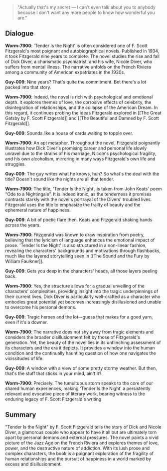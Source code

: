 > "Actually that's my secret — I can't even talk about you to anybody because I don't want any more people to know how wonderful you are."

## Dialogue
**Worm-7900**: 'Tender Is the Night' is often considered one of F. Scott Fitzgerald's most poignant and autobiographical novels. Published in 1934, it took Fitzgerald nine years to complete. The novel studies the rise and fall of Dick Diver, a charismatic psychiatrist, and his wife, Nicole Diver, who suffers from mental illness. The narrative unfolds on the French Riviera among a community of American expatriates in the 1920s.

**Guy-009**: Nine years? That's quite the commitment. Bet there's a lot packed into that story.

**Worm-7900**: Indeed, the novel is rich with psychological and emotional depth. It explores themes of love, the corrosive effects of celebrity, the disintegration of relationships, and the collapse of the American Dream. In this regard, it continues probing the ideas Fitzgerald explored in [[The Great Gatsby by F. Scott Fitzgerald]] and [[The Beautiful and Damned by F. Scott Fitzgerald]].

**Guy-009**: Sounds like a house of cards waiting to topple over.

**Worm-7900**: An apt metaphor. Throughout the novel, Fitzgerald poignantly illustrates how Dick Diver's promising career and personal life slowly unravel due to the strains of his marriage, Nicole's psychological fragility, and his own alcoholism, mirroring in many ways Fitzgerald's own life and struggles.

**Guy-009**: The guy writes what he knows, huh? So what's the deal with the title? Doesn't sound like the nights are all that tender.

**Worm-7900**: The title, 'Tender Is the Night', is taken from John Keats' poem “Ode to a Nightingale”. It is indeed ironic, as the tenderness it promises contrasts starkly with the novel's portrayal of the Divers' troubled lives. Fitzgerald uses the title to emphasize the frailty of beauty and the ephemeral nature of happiness. 

**Guy-009**: A bit of poetic flare then. Keats and Fitzgerald shaking hands across the years.

**Worm-7900**: Fitzgerald was known to draw inspiration from poetry, believing that the lyricism of language enhances the emotional impact of prose. 'Tender Is the Night' is also structured in a non-linear fashion, revealing the characters' backgrounds and motivations through flashbacks, much like the layered storytelling seen in [[The Sound and the Fury by William Faulkner]].

**Guy-009**: Gets you deep in the characters' heads, all those layers peeling back.

**Worm-7900**: Yes, the structure allows for a gradual unveiling of the characters' complexities, providing insight into the tragic underpinnings of their current lives. Dick Diver is particularly well-crafted as a character who embodies great potential yet becomes increasingly disillusioned and unable to overcome his personal demons.

**Guy-009**: Tragic heroes and the lot—guess that makes for a good yarn, even if it's a downer.

**Worm-7900**: The narrative does not shy away from tragic elements and considers the broader disillusionment felt by those of Fitzgerald's generation. Yet, the beauty of the novel lies in its unflinching assessment of its characters and the era it depicts. It provides a window into the human condition and the continually haunting question of how one navigates the vicissitudes of life.

**Guy-009**: A window with a view of some pretty stormy weather. But then, that's the stuff that sticks in your mind, ain't it?

**Worm-7900**: Precisely. The tumultuous storm speaks to the core of our shared human experiences, making 'Tender Is the Night' a persistently relevant and evocative piece of literary work, bearing witness to the enduring legacy of F. Scott Fitzgerald's writing.

## Summary
"Tender Is the Night" by F. Scott Fitzgerald tells the story of Dick and Nicole Diver, a glamorous couple who appear to have it all but are ultimately torn apart by personal demons and external pressures. The novel paints a vivid picture of the Jazz Age on the French Riviera and explores themes of love, power, and the destructive nature of addiction. With its lush prose and complex characters, the book is a poignant exploration of the fragility of human relationships and the pursuit of happiness in a world marked by excess and disillusionment.